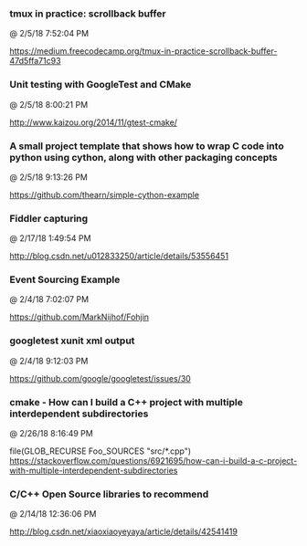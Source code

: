 ﻿

### tmux in practice: scrollback buffer
@ 2/5/18 7:52:04 PM

https://medium.freecodecamp.org/tmux-in-practice-scrollback-buffer-47d5ffa71c93



### Unit testing with GoogleTest and CMake
@ 2/5/18 8:00:21 PM

http://www.kaizou.org/2014/11/gtest-cmake/



### A small project template that shows how to wrap C code into python using cython, along with other packaging concepts
@ 2/5/18 9:13:26 PM

https://github.com/thearn/simple-cython-example




### Fiddler capturing
@ 2/17/18 1:49:54 PM

http://blog.csdn.net/u012833250/article/details/53556451




### Event Sourcing Example
@ 2/4/18 7:02:07 PM

https://github.com/MarkNijhof/Fohjin



### googletest xunit xml output
@ 2/4/18 9:12:03 PM

https://github.com/google/googletest/issues/30




### cmake - How can I build a C++ project with multiple interdependent subdirectories
@ 2/26/18 8:16:49 PM

file(GLOB_RECURSE Foo_SOURCES "src/*.cpp")
https://stackoverflow.com/questions/6921695/how-can-i-build-a-c-project-with-multiple-interdependent-subdirectories




### C/C++ Open Source libraries to recommend
@ 2/14/18 12:36:06 PM

http://blog.csdn.net/xiaoxiaoyeyaya/article/details/42541419


